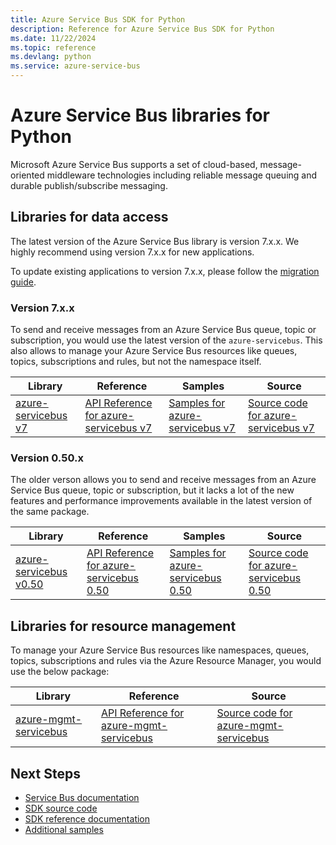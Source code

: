 ```yaml
---
title: Azure Service Bus SDK for Python
description: Reference for Azure Service Bus SDK for Python
ms.date: 11/22/2024
ms.topic: reference
ms.devlang: python
ms.service: azure-service-bus
---
```

# Azure Service Bus libraries for Python

Microsoft Azure Service Bus supports a set of cloud-based, message-oriented middleware technologies including reliable message queuing and durable publish/subscribe messaging.

## Libraries for data access

The latest version of the Azure Service Bus library is version 7.x.x. We highly recommend using version 7.x.x for new applications.

To update existing applications to version 7.x.x, please follow the [migration guide](https://github.com/Azure/azure-sdk-for-python/blob/master/sdk/servicebus/azure-servicebus/migration_guide.md).

### Version 7.x.x

To send and receive messages from an Azure Service Bus queue, topic or subscription, you would use the latest version of the `azure-servicebus`. This also allows to manage your Azure Service Bus resources like queues, topics, subscriptions and rules, but not the namespace itself.

| Library | Reference | Samples | Source |
|----------------------------------------|-------------------------------------------------------------|-----------------------------------------------------------------------------|---------------------------------------------------------------------------------------------------------------------|
|    [azure-servicebus v7](https://pypi.org/project/azure-servicebus/)    |    [API Reference for azure-servicebus v7](https://docs.microsoft.com/python/api/overview/azure/servicebus-readme?view=azure-python)    |    [Samples for azure-servicebus v7](https://github.com/Azure/azure-sdk-for-python/tree/master/sdk/servicebus/azure-servicebus/samples)   |    [Source code for azure-servicebus v7](https://github.com/Azure/azure-sdk-for-python/tree/master/sdk/servicebus/azure-servicebus)    |

### Version 0.50.x

The older verson allows you to send and receive messages from an Azure Service Bus queue, topic or subscription, but it lacks a lot of the new features and performance improvements available in the latest version of the same package.

| Library | Reference | Samples | Source |
|----------------------------------------|-------------------------------------------------------------|-----------------------------------------------------------------------------|---------------------------------------------------------------------------------------------------------------------|
|    [azure-servicebus v0.50](https://pypi.org/project/azure-servicebus/0.50.3/)   |    [API Reference for azure-servicebus 0.50](https://azuresdkdocs.blob.core.windows.net/$web/python/azure-servicebus/0.50.3/index.html)    |    [Samples for azure-servicebus 0.50](https://github.com/Azure/azure-sdk-for-python/tree/servicebus_v0.50.3/sdk/servicebus/azure-servicebus/samples)    |    [Source code for azure-servicebus 0.50](https://github.com/Azure/azure-sdk-for-python/tree/servicebus_v0.50.3/sdk/servicebus/azure-servicebus/)    |

## Libraries for resource management

To manage your Azure Service Bus resources like namespaces, queues, topics, subscriptions and rules via the Azure Resource Manager, you would use the below package:

|    Library    |    Reference    |    Source    |
|------------------------------------------|-------------------------------------------------------------------|-----------------------------------------------------------------------------------------------------------------------|
|    [azure-mgmt-servicebus](https://pypi.org/project/azure-mgmt-servicebus/)    |    [API Reference for azure-mgmt-servicebus](/python/api/overview/azure/mgmt-servicebus-readme)    |   [Source code for azure-mgmt-servicebus](https://github.com/Azure/azure-sdk-for-python/tree/master/sdk/servicebus/azure-mgmt-servicebus)    |

## Next Steps

* [Service Bus documentation](https://docs.microsoft.com/azure/service-bus-messaging)
* [SDK source code](https://github.com/Azure/azure-sdk-for-python/tree/main/sdk/servicebus)
* [SDK reference documentation](/python/api/overview/azure/servicebus-readme)
* [Additional samples](https://github.com/Azure/azure-sdk-for-python/tree/main/sdk/servicebus/azure-servicebus/samples)